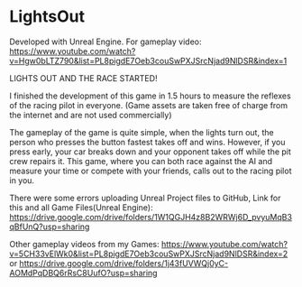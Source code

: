 # LightsOut

Developed with Unreal Engine. For gameplay video: https://www.youtube.com/watch?v=Hgw0bLTZ790&list=PL8pigdE7Oeb3couSwPXJSrcNjad9NlDSR&index=1

LIGHTS OUT AND THE RACE STARTED!

I finished the development of this game in 1.5 hours to measure the reflexes of the racing pilot in everyone. (Game assets are taken free of charge from the internet and are not used commercially)

The gameplay of the game is quite simple, when the lights turn out, the person who presses the button fastest takes off and wins. However, if you press early, your car breaks down and your opponent takes off while the pit crew repairs it. This game, where you can both race against the AI and measure your time or compete with your friends, calls out to the racing pilot in you.

There were some errors uploading Unreal Project files to GitHub, Link for this and all Game Files(Unreal Engine): https://drive.google.com/drive/folders/1W1QGJH4z8B2WRWj6D_pvyuMqB3qBfUnQ?usp=sharing

Other gameplay videos from my Games: https://www.youtube.com/watch?v=5CH33vElWk0&list=PL8pigdE7Oeb3couSwPXJSrcNjad9NlDSR&index=2 
or
https://drive.google.com/drive/folders/1j43fUVWQj0yC-AOMdPqDBQ6rRsC8UufO?usp=sharing
